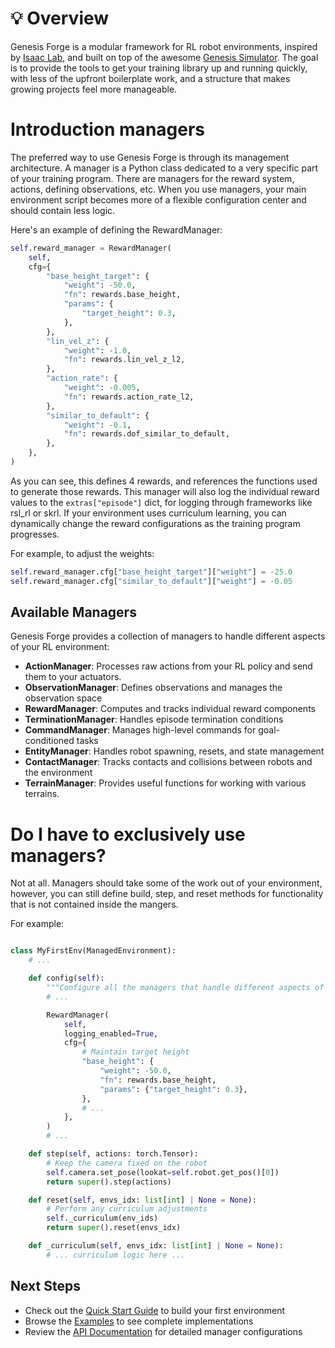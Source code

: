 # 💡 Overview

Genesis Forge is a modular framework for RL robot environments, inspired by [Isaac Lab](https://github.com/isaac-sim/IsaacLab/tree/main),
and built on top of the awesome [Genesis Simulator](https://github.com/Genesis-Embodied-AI/Genesis/tree/main). The goal
is to provide the tools to get your training library up and running quickly, with less of the upfront boilerplate work, and a structure
that makes growing projects feel more manageable.

# Introduction managers

The preferred way to use Genesis Forge is through its management architecture. A manager is a Python class dedicated to a very specific part
of your training program. There are managers for the reward system, actions, defining observations, etc. When you use managers, your main environment script becomes more of a flexible configuration center and should contain less logic.

Here's an example of defining the RewardManager:

```python
self.reward_manager = RewardManager(
    self,
    cfg={
        "base_height_target": {
            "weight": -50.0,
            "fn": rewards.base_height,
            "params": {
                "target_height": 0.3,
            },
        },
        "lin_vel_z": {
            "weight": -1.0,
            "fn": rewards.lin_vel_z_l2,
        },
        "action_rate": {
            "weight": -0.005,
            "fn": rewards.action_rate_l2,
        },
        "similar_to_default": {
            "weight": -0.1,
            "fn": rewards.dof_similar_to_default,
        },
    },
)
```

As you can see, this defines 4 rewards, and references the functions used to generate those rewards. This manager will also log the individual reward values to the `extras["episode"]` dict, for logging through frameworks like rsl_rl or skrl. If your environment uses curriculum learning, you can
dynamically change the reward configurations as the training program progresses.

For example, to adjust the weights:

```python
self.reward_manager.cfg["base_height_target"]["weight"] = -25.0
self.reward_manager.cfg["similar_to_default"]["weight"] = -0.05
```

## Available Managers

Genesis Forge provides a collection of managers to handle different aspects of your RL environment:

- **ActionManager**: Processes raw actions from your RL policy and send them to your actuators.
- **ObservationManager**: Defines observations and manages the observation space
- **RewardManager**: Computes and tracks individual reward components
- **TerminationManager**: Handles episode termination conditions
- **CommandManager**: Manages high-level commands for goal-conditioned tasks
- **EntityManager**: Handles robot spawning, resets, and state management
- **ContactManager**: Tracks contacts and collisions between robots and the environment
- **TerrainManager**: Provides useful functions for working with various terrains.

# Do I have to exclusively use managers?

Not at all. Managers should take some of the work out of your environment, however, you can still define build, step, and reset methods for functionality that is not contained inside the mangers.

For example:

```python

class MyFirstEnv(ManagedEnvironment):
    # ...

    def config(self):
        """Configure all the managers that handle different aspects of the environment."""
        # ...

        RewardManager(
            self,
            logging_enabled=True,
            cfg={
                # Maintain target height
                "base_height": {
                    "weight": -50.0,
                    "fn": rewards.base_height,
                    "params": {"target_height": 0.3},
                },
                # ...
            },
        )
        # ...

    def step(self, actions: torch.Tensor):
        # Keep the camera fixed on the robot
        self.camera.set_pose(lookat=self.robot.get_pos()[0])
        return super().step(actions)

    def reset(self, envs_idx: list[int] | None = None):
        # Perform any curriculum adjustments
        self._curriculum(env_ids)
        return super().reset(envs_idx)

    def _curriculum(self, envs_idx: list[int] | None = None):
        # ... curriculum logic here ...
```

## Next Steps

- Check out the [Quick Start Guide](quick_start.md) to build your first environment
- Browse the [Examples](https://github.com/jgillick/genesis-forge/tree/main/examples) to see complete implementations
- Review the [API Documentation](../api/index.md) for detailed manager configurations
